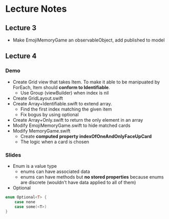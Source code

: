 # Lecture Notes
## Lecture 3
- Make EmojiMemoryGame an observableObject, add published to model

## Lecture 4
### Demo
- Create Grid view that takes Item. To make it able to be manipuated by ForEach, Item should **conform to Identifiable**.
  - Use Group (viewBuilder) when index is nil
- Create GridLayout.swift
- Create Array+Identifiable.swift to extend array.
  - Find the first index matching the given item
  - Fix bogus by using optional
- Create Array+Only.swift to return the only element in an array
- Modify EmojiMemoryGame.swift to hide matched cards
- Modify MemoryGame.swift
  - Create **computed property indexOfOneAndOnlyFaceUpCard**
  - The logic when a card is chosen

### Slides
- Enum is a value type
  - enums can have associated data
  - enums can have methods but **no stored properties** because enums are discrete (wouldn't have data applied to all of them)
- Optional

```swift
enum Optional<T> {
    case none
    case some(<T>)
}
```

